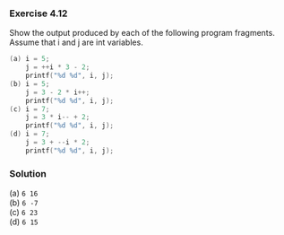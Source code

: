 ### Exercise 4.12

Show the output produced by each of the following program fragments. Assume that i and j are int variables.

```c
(a) i = 5;
    j = ++i * 3 - 2;
    printf("%d %d", i, j);
(b) i = 5;
    j = 3 - 2 * i++;
    printf("%d %d", i, j);
(c) i = 7;
    j = 3 * i-- + 2;
    printf("%d %d", i, j);
(d) i = 7;
    j = 3 + --i * 2;
    printf("%d %d", i, j);
```

### Solution

(a) `6 16`  
(b) `6 -7`  
(c) `6 23`  
(d) `6 15`  
